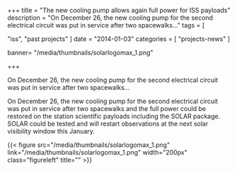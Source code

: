 +++
title = "The new cooling pump allows again full power for ISS payloads"
description = "On December 26, the new cooling pump for the second electrical circuit was put in service after two spacewalks..."
tags = [

 "iss",
 "past projects"
]
date = "2014-01-03"
categories = [
   "projects-news"
]

banner= "/media/thumbnails/solarlogomax_1.png"


+++

On December 26, the new cooling pump for the second electrical circuit was put in service after two spacewalks...

On December 26, the new cooling pump for the second electrical circuit was put in service after two spacewalks and the full power could be restored on the station scientific payloads including the SOLAR package. SOLAR could be tested and will restart observations at the next solar visibility window this January.

{{< figure src="/media/thumbnails/solarlogomax_1.png"  link="/media/thumbnails/solarlogomax_1.png"  width="200px" class="figureleft" title="" >}}
